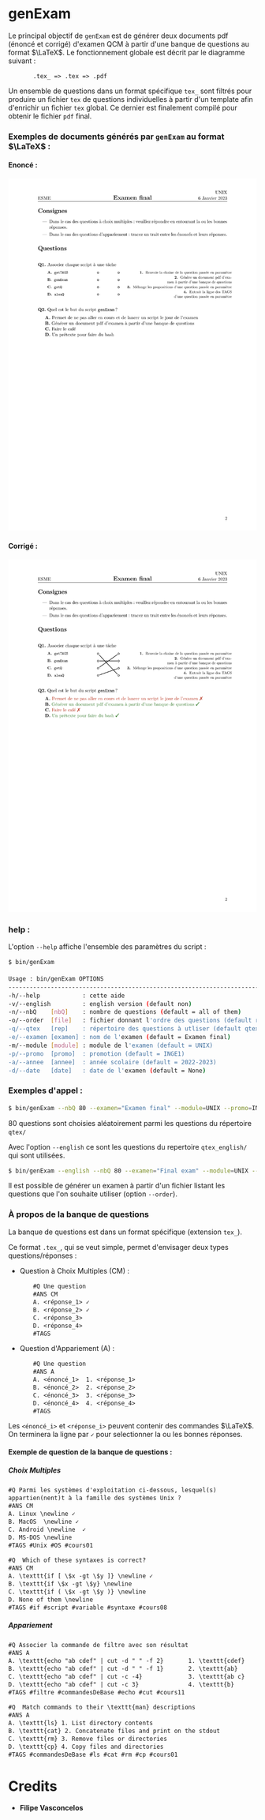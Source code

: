 # genExam
Le principal objectif de `genExam` est de générer deux documents pdf 
(énoncé et corrigé) d'examen QCM à partir d'une banque de questions au 
format $\LaTeX$.
Le fonctionnement globale est décrit par le diagramme suivant :
``` 
       .tex_ => .tex => .pdf
```
Un ensemble de questions dans un format spécifique `tex_` sont filtrés pour
produire un fichier `tex` de questions individuelles à partir d'un template afin 
d'enrichir un fichier `tex` global. Ce dernier est finalement compilé pour obtenir 
le fichier `pdf` final.

### Exemples de documents générés par `genExam` au format $\LaTeX$ :

#### Enoncé : 
![exemple_enonce_genExam](https://github.com/FilipeVasconcelos/genExam/blob/main/fig/exemple_enonce_genExam.png)
#### Corrigé :
![exemple_corrige_genExam](https://github.com/FilipeVasconcelos/genExam/blob/main/fig/exemple_corrige_genExam.png)


### help :  

L'option `--help` affiche l'ensemble des paramètres du script :
```bash
$ bin/genExam 

Usage : bin/genExam OPTIONS
------------------------------------------------------------------------------
-h/--help            : cette aide
-v/--english         : english version (default non)
-n/--nbQ    [nbQ]    : nombre de questions (default = all of them)
-o/--order  [file]   : fichier donnant l'ordre des questions (default random)
-q/--qtex   [rep]    : répertoire des questions à utliser (default qtex ou qtex_english)
-e/--examen [examen] : nom de l'examen (default = Examen final)
-m/--module [module] : module de l'examen (default = UNIX)
-p/--promo  [promo]  : promotion (default = INGE1)
-a/--annee  [annee]  : année scolaire (default = 2022-2023)
-d/--date   [date]   : date de l'examen (default = None)
```

### Exemples d'appel :
```bash
$ bin/genExam --nbQ 80 --examen="Examen final" --module=UNIX --promo=INGE1 --annee=2022-2023 --date="6 janvier 2023"
```
80 questions sont choisies aléatoirement parmi les questions du répertoire `qtex/`

Avec l'option `--english` ce sont les questions du repertoire `qtex_english/` qui sont
utilisées. 
```bash
$ bin/genExam --english --nbQ 80 --examen="Final exam" --module=UNIX --promo=INGE1 --annee=2022-2023 --date="January 6th 2023"
```

Il est possible de générer un examen à partir d'un fichier listant les questions 
que l'on souhaite utiliser (option `--order`).

### À propos de la banque de questions

La banque de questions est dans un format spécifique (extension `tex_`).

Ce format `.tex_`, qui se veut simple, permet d'envisager deux
types questions/réponses :

- Question à Choix Multiples (CM) :
```
       #Q Une question
       #ANS CM
       A. <réponse_1> ✓
       B. <réponse_2> ✓
       C. <réponse_3>
       D. <réponse_4>
       #TAGS
```
- Question d'Appariement  (A) :
```
       #Q Une question
       #ANS A
       A. <énoncé_1>  1. <réponse_1>
       B. <énoncé_2>  2. <réponse_2>
       C. <énoncé_3>  3. <réponse_3>
       D. <énoncé_4>  4. <réponse_4>
       #TAGS
```

Les `<énoncé_i>` et `<réponse_i>` peuvent contenir des commandes $\LaTeX$. On
terminera la ligne par `✓` pour selectionner la ou les bonnes réponses.

#### Exemple de question de la banque de questions :

##### Choix Multiples
```
#Q Parmi les systèmes d'exploitation ci-dessous, lesquel(s) appartien(nent)t à la famille des systèmes Unix ?
#ANS CM
A. Linux \newline ✓
B. MacOS  \newline ✓
C. Android \newline  ✓
D. MS-DOS \newline
#TAGS #Unix #OS #cours01
```

```
#Q  Which of these syntaxes is correct?
#ANS CM
A. \texttt{if [ \$x -gt \$y ]} \newline ✓
B. \texttt{if \$x -gt \$y} \newline
C. \texttt{if ( \$x -gt \$y )} \newline
D. None of them \newline
#TAGS #if #script #variable #syntaxe #cours08
```
##### Appariement 

```
#Q Associer la commande de filtre avec son résultat
#ANS A
A. \texttt{echo "ab cdef" | cut -d " " -f 2}       1. \texttt{cdef}
B. \texttt{echo "ab cdef" | cut -d " " -f 1}       2. \texttt{ab}
C. \texttt{echo "ab cdef" | cut -c -4}             3. \texttt{ab c}
D. \texttt{echo "ab cdef" | cut -c 3}              4. \texttt{b}
#TAGS #filtre #commandesDeBase #echo #cut #cours11
```

```
#Q  Match commands to their \texttt{man} descriptions
#ANS A
A. \texttt{ls} 1. List directory contents
B. \texttt{cat} 2. Concatenate files and print on the stdout
C. \texttt{rm} 3. Remove files or directories
D. \texttt{cp} 4. Copy files and directories
#TAGS #commandesDeBase #ls #cat #rm #cp #cours01
```

# Credits
- **Filipe Vasconcelos** 
